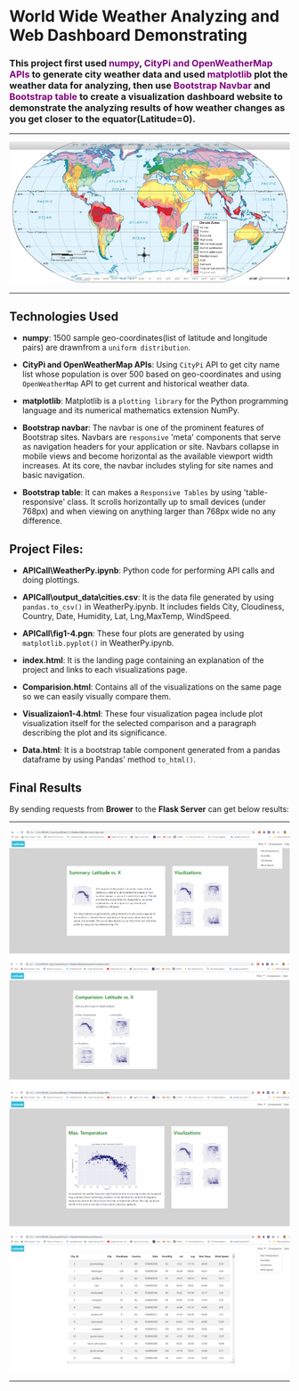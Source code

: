 # World Wide Weather Analyzing and Web Dashboard Demonstrating

### This project first used <span style="color:purple ;">**numpy**</span>, <span style="color:purple ;">**CityPi and OpenWeatherMap APIs**</span> to generate city weather data  and used <span style="color:purple ;">**matplotlib**</span> plot the weather data for analyzing, then use <span style="color:purple ;">**Bootstrap Navbar**</span> and <span style="color:purple ;">**Bootstrap table**</span> to create a visualization dashboard website to demonstrate the analyzing results of how weather changes as you get closer to the equator(Latitude=0). 

- - -

![Climate.jpg](Resources/images/Climate.jpg)

- - -


## Technologies Used

*  **numpy**:  1500 sample geo-coordinates(list of latitude and longitude pairs) are drawnfrom a `uniform distribution`. 

*  **CityPi and OpenWeatherMap APIs**:  Using `CityPi` API to get city name list whose population is over 500 based on geo-coordinates and using `OpenWeatherMap` API to get current and historical weather data.

*  **matplotlib**: Matplotlib is a `plotting library` for the Python programming language and its numerical mathematics extension NumPy.  

*  **Bootstrap navbar**:  The navbar is one of the prominent features of Bootstrap sites. Navbars are `responsive` 'meta' components that serve as navigation headers for your application or site. Navbars collapse in mobile views and become horizontal as the available viewport width increases. At its core, the navbar includes styling for site names and basic navigation.
*  **Bootstrap table**:  It can makes a `Responsive Tables` by using 'table-responsive' class. It scrolls horizontally up to small devices (under 768px) and when viewing on anything larger than 768px wide no any difference.

## Project Files:

* **APICall\WeatherPy.ipynb**: Python code for performing API calls and doing plottings.

* **APICall\output_data\cities.csv**: It is the data file generated by using `pandas.to_csv()` in WeatherPy.ipynb. It includes fields City, Cloudiness, Country, Date, Humidity, Lat, Lng,MaxTemp, WindSpeed.

* **APICall\fig1-4.pgn**: These four plots are generated by using `matplotlib.pyplot()` in WeatherPy.ipynb.

* **index.html**: It is the landing page containing an explanation of the project and links to each visualizations page. 

* **Comparision.html**: Contains all of the visualizations on the same page so we can easily visually compare them.

* **Visualizaion1-4.html**: These four visualization pagea include plot visualization itself for the selected comparison and a paragraph describing the plot and its significance.

* **Data.html**: It is a bootstrap table component generated from a pandas dataframe by using Pandas' method `to_html()`. 


## Final Results

By sending requests from **Brower** to the **Flask Server** can get below results: 

- - -

![result1.png](Resources/images/result1.png)
![result2.png](Resources/images/result2.png)
![result3.png](Resources/images/result3.png)
![result4.png](Resources/images/result4.png)

- - -
